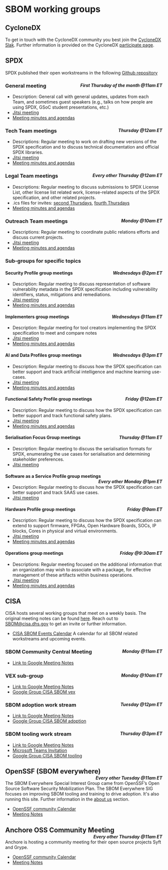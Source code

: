 # SBOM working groups

## CycloneDX
To get in touch with the CycloneDX community you best join the [CycloneDX Slak](https://cyclonedx.org/slack). Further information is provided on the CycloneDX [participate page](https://cyclonedx.org/about/participate/).

## SPDX
SPDX published their open workstreams in the following [Github repository](https://github.com/spdx/meetings)

### General meeting <div style="float: right"><i style="font-size: 14px">First Thursday of the month @11am ET</i></div>
* Description: General call with general updates, updates from each Team, and sometimes guest speakers (e.g., talks on how people are using SPDX, GSoC student presentations, etc.)
* [Jitsi meeting](https://meet.jit.si/SPDXGeneralMeeting)
* [Meeting minutes and agendas](https://spdx.swinslow.net/p/spdx-general-minutes)

### Tech Team meetings <div style="float: right"><i style="font-size: 14px">Thursday @12am ET</i></div>
* Descriptions: Regular meeting to work on drafting new versions of the SPDX specification and to discuss technical documentation and official SPDX libraries.
* [Jitsi meeting](https://zoom.us/j/663426859)
* [Meeting minutes and agendas](https://spdx.swinslow.net/p/spdx-tech-minutes)

### Legal Team meetings <div style="float: right"><i style="font-size: 14px">Every other Thursday @12am ET</i></div>
* Descriptions: Regular meeting to discuss submissions to SPDX License List, other license list related work, license-related aspects of the SPDX specification, and other related projects.
* .ics files for invites: [second Thursdays](./invites/spdx-legal-2024-second-thursdays.ics), [fourth Thursdays](./invites/spdx-legal-2024-fourth-thursdays.ics)
* [Meeting minutes and agendas](https://spdx.swinslow.net/p/spdx-legal-minutes)

### Outreach Team meetings <div style="float: right"><i style="font-size: 14px">Monday @10am ET</i></div>
* Descriptions: Regular meeting to coordinate public relations efforts and discuss current projects.
* [Jitsi meeting](https://meet.jit.si/SPDXOutreachMeeting)
* [Meeting minutes and agendas](https://hackmd.io/@spdx/outreach-team/edit)

### Sub-groups for specific topics
#### Security Profile group meetings <div style="float: right"><i style="font-size: 14px">Wednesdays @2pm ET</i></div>
* Description: Regular meeting to discuss representation of software vulnerability metadata in the SPDX specification including vulnerability identifiers, status, mitigations and remediations.
* [Jitsi meeting](https://meet.jit.si/SPDXDefectsMeeting)
* [Meeting minutes and agendas](https://spdx.swinslow.net/p/spdx-defects-minutes)

#### Implementers group meetings <div style="float: right"><i style="font-size: 14px">Wednesdays @11am ET</i></div>
* Description: Regular meeting for tool creators implementing the SPDX specification to meet and compare notes
* [Jitsi meeting](https://meet.jit.si/SPDXImplementersMeeting)
* [Meeting minutes and agendas](https://spdx.swinslow.net/p/spdx-implementers-minutes)

#### AI and Data Profiles group meetings <div style="float: right"><i style="font-size: 14px">Wednesdays @3pm ET</i></div>
* Description: Regular meeting to discuss how the SPDX specification can better support and track artificial intelligence and machine learning use-cases.
* [Jitsi meeting](https://zoom.us/j/92452702075)
* [Meeting minutes and agendas](https://spdx.swinslow.net/p/spdx-ai-minutes)

#### Functional Safety Profile group meetings <div style="float: right"><i style="font-size: 14px">Friday @12am ET</i></div>
* Description: Regular meeting to discuss how the SPDX specification can better support and track functional safety plans.
* [Jitsi meeting](https://zoom.us/j/94445183726)
* [Meeting minutes and agendas](https://spdx.swinslow.net/p/spdx-fusa-minutes)

#### Serialisation Focus Group meetings <div style="float: right"><i style="font-size: 14px">Thursday @11am ET</i></div>
* Description: Regular meeting to discuss the serialisation formats for SPDX, enumerating the use cases for serialisation and determining stakeholder preferences.
* [Jitsi meeting](https://meet.jit.si/SPDXSerialisationMeeting)

#### Software as a Service Profile group meetings <div style="float: right"><i style="font-size: 14px">Every other Monday @1pm ET</i></div>
* Description: Regular meeting to discuss how the SPDX specification can better support and track SAAS use cases.
* [Jitsi meeting](https://zoom.us/j/87627432628)

#### Hardware Profile group meetings <div style="float: right"><i style="font-size: 14px">Friday @9am ET</i></div>
* Description: Regular meeting to discuss how the SPDX specification can extend to support firmware, FPGAs, Open Hardware Boards, SOCs, IP blocks, Cores in physical and virtual environments.
* [Jitsi meeting](https://zoom.us/j/99157617857)
* [Meeting minutes and agendas](https://spdx.swinslow.net/p/spdx-hardware-minutes)

#### Operations group meetings <div style="float: right"><i style="font-size: 14px">Friday @9:30am ET</i></div>
* Descriptions: Regular meeting focused on the additional information that an organization may wish to associate with a package, for effective management of these artifacts within business operations.
* [Jitsi meeting](https://zoom-lfx.platform.linuxfoundation.org/meeting/94606881295?password=3522f337-3890-4940-9d74-9aee22864967)
* [Meeting minutes and agendas](https://spdx.swinslow.net/p/spdx-operations-minutes)


## CISA
CISA hosts several working groups that meet on a weekly basis. The original meeting notes can be found [here](https://docs.google.com/document/d/1itBra03riwVIgvrn1xp35DuvCFOJ6T8DJgs_3pSxsCM/edit). Reach out to SBOM@cisa.dhs.gov to get an invite or further information.

- [CISA SBOM Events Calendar](https://calendar.google.com/calendar/u/0/embed?src=hqnbr3lk8ngjgv04g6ir5d5duc@group.calendar.google.com&ctz=America/New_York) A calendar for all SBOM related workstreams and upcoming events.

### SBOM Community Central Meeting <div style="float: right"><i style="font-size: 14px">Monday @11am ET</i></div>
- [Link to Google Meeting Notes](https://docs.google.com/document/d/1wwFWk2ymzb4FpmuMt2vnIqKqNnzxKq-QHx_2zrQ4MNg/edit#heading=h.f0icpudrrs5j)

### VEX sub-group <div style="float: right"><i style="font-size: 14px">Monday @10am ET</i></div>
- [Link to Google Meeting Notes](https://docs.google.com/document/d/1uF29lTr0OJ_QwUfuej1EfhFgDIziEj5U1x_bZ3V_8bQ/edit?usp=sharing)
- [Google Group CISA SBOM vex](https://groups.google.com/g/cisa-sbom-vex)

### SBOM adoption work stream <div style="float: right"><i style="font-size: 14px">Tuesday @12pm ET</i></div>
- [Link to Google Meeting Notes](https://docs.google.com/document/d/1ssvft4gGjMc_mGabsc-aMETYrfbIzgQ8fnRCY_cKTrA/edit?usp=sharing)
- [Google Group CISA SBOM adoption](https://groups.google.com/g/cisa-sbom-adoption)

### SBOM tooling work stream <div style="float: right"><i style="font-size: 14px">Thursday @3pm ET</i></div>
- [Link to Google Meeting Notes](https://docs.google.com/document/d/1itBra03riwVIgvrn1xp35DuvCFOJ6T8DJgs_3pSxsCM/edit?usp=sharing)
- [Microsoft Teams Invitation](https://teams.microsoft.com/l/meetup-join/19%3ameeting_ZjhhZWYwYTItMzM3OC00ZjA0LWE5ZTEtZGI4N2I3NzcxOTJm%40thread.v2/0?context=%7b%22Tid%22%3a%223ccde76c-946d-4a12-bb7a-fc9d0842354a%22%2c%22Oid%22%3a%2290b42674-467a-4f0e-bd44-241c1c69d558%22%7d)
- [Google Group CISA SBOM tooling](https://groups.google.com/g/cisa-sbom-tooling)

## OpenSSF (SBOM everywhere) <div style="float: right"><i style="font-size: 14px">Every other Tuesday @11am ET</i></div>
The SBOM Everywhere Special Interest Group came from OpenSSF’s Open Source Software Security Mobilization Plan. The SBOM Everywhere SIG focuses on improving SBOM tooling and training to drive adoption. It's also running this site. Further information in the [about us](/about-us) section.
- [OpenSSF community Calendar](https://calendar.google.com/calendar/u/0/r?cid=czYzdm9lZmhwNWk5cGZsdGI1cTY3bmdwZXNAZ3JvdXAuY2FsZW5kYXIuZ29vZ2xlLmNvbQ)
- [Meeting Notes](https://docs.google.com/document/d/193ODRga1F49WKPYYR79SNi9b27mChBqpOf5iiWJcMso/edit)


## Anchore OSS Community Meeting <div style="float: right"><i style="font-size: 14px">Every other Thursday @11am ET</i></div>
Anchore is hosting a community meeting for their open source projects Syft and Grype. 
- [OpenSSF community Calendar](https://calendar.google.com/calendar/u/0/r?cid=Y182OTM4dGt0MjRtajI0NnNzOThiaGtnM29qNEBncm91cC5jYWxlbmRhci5nb29nbGUuY29t)
- [Meeting Notes](https://docs.google.com/document/d/1ZtSAa6fj2a6KRWviTn3WoJm09edvrNUp4Iz_dOjjyY8/edit?usp=sharing)